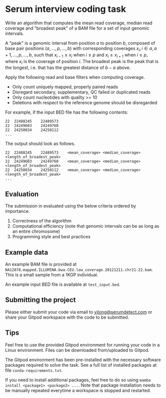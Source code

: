 # Serum interview coding task

Write an algorithm that computes the mean read coverage, median read coverage
and "broadest peak" of a BAM file for a set of input genomic intervals.

A "peak" is a genomic interval from position $a$ to position $b$, composed of
base pair positions $(a, ..., p, ..., b)$ with corresponding coverages
$x_i, i \in {a, a + 1, ..., p, ..., b}$, such that $x_{i-1} \le x_i$ when
$i \le p$ and $x_i \ge x_{i + 1}$ when $i \ge p$, where $x_i$ is the coverage of
position $i$. The broadest peak is the peak that is the longest, i.e. that has
the greatest distance of $b - a$ above.

Apply the following read and base filters when computing coverage.

* Only count uniquely mapped, properly paired reads
* Disregard secondary, supplementary, QC failed or duplicated reads
* Only count nucleotides with quality >= 10
* Deletions with respect to the reference genome should be disregarded

For example, if the input BED file has the following contents:

    22  22488245    22489573
    22  24249603    24249760
    22  24250034    24250112
    ...

The output should look as follows.

    22  22488245    22489573    <mean_coverage> <median_coverage>   <length_of_broadest_peak>
    22  24249603    24249760    <mean_coverage> <median_coverage>   <length_of_broadest_peak>
    22  24250034    24250112    <mean_coverage> <median_coverage>   <length_of_broadest_peak>
    ...


## Evaluation

The submission in evaluated using the below criteria ordered by importance.

1. Correctness of the algorithm
2. Computational efficiency (note that genomic intervals can be as long as an
   entire chromosome)
1. Programming style and best practices


## Example data

An example BAM file is provided at
`NA12878.mapped.ILLUMINA.bwa.CEU.low_coverage.20121211.chr21-22.bam`. This is a
small sample from a 1KGP individual.

An example input BED file is available at
`test_input.bed`.


## Submitting the project

Please either submit your code via email to yilong@serumdetect.com or share your
Gitpod workspace with the code to be submitted.


## Tips

Feel free to use the provided Gitpod environment for running your code in a
Linux environment. Files can be downloaded from/uploaded to Gitpod.

The Gitpod environment has been pre-installed with the necessary software
packages required to solve the task. See a full list of installed packages at
file `conda-requirements.txt`.

If you need to install additional packages, feel free to do so using `mamba
install <package1> <package2> ...`. Note that package installation needs to be
manually repeated everytime a workspace is stopped and restarted.
